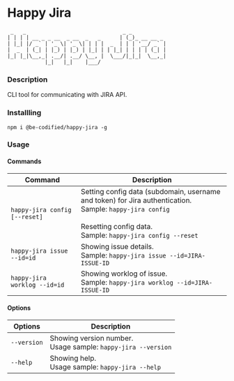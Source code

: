 # Happy Jira

```
 _   _                               _ _
| | | | __ _ _ __  _ __  _   _      | (_)_ __ __ _
| |_| |/ _` | '_ \| '_ \| | | |  _  | | | '__/ _` |
|  _  | (_| | |_) | |_) | |_| | | |_| | | | | (_| |
|_| |_|\__,_| .__/| .__/ \__, |  \___/|_|_|  \__,_|
            |_|   |_|    |___/
```

### Description

CLI tool for communicating with JIRA API.

### Installling

`npm i @be-codified/happy-jira -g`

### Usage

#### Commands

| Command | Description |
|------------------------------|------------------------------------------------|
| `happy-jira config [--reset]`| Setting config data (subdomain, username and token) for Jira authentication.<br>Sample: `happy-jira config`<br><br>Resetting config data.<br>Sample: `happy-jira config --reset` |
| `happy-jira issue --id=id`      | Showing issue details.<br>Sample: `happy-jira issue --id=JIRA-ISSUE-ID`      |
| `happy-jira worklog --id=id`    | Showing worklog of issue.<br>Sample: `happy-jira worklog --id=JIRA-ISSUE-ID` |

#### Options

| Options     | Description |
|-------------|-----------------------------------------------------------------|
| `--version` | Showing version number.<br>Usage sample: `happy-jira --version` |
| `--help`    | Showing help.<br>Usage sample: `happy-jira --help`              |
